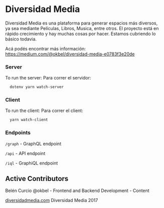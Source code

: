 # Diversidad Media 
Diversidad Media es una plataforma para generar espacios más diversos, ya sea mediante Películas, Libros, Musica, entre otros. El proyecto está en rápido crecimiento y hay muchas cosas por hacer. Estamos cubriendo lo básico todavia.

Acá podés encontrar más información:
https://medium.com/@okbel/diversidad-media-e0783f3e20de

### Server
To run the server:
Para correr el servidor: 

```sh
  dotenv yarn watch-server
```

### Client
To run the client:
Para correr el client: 

```sh
  yarn watch-client
```

### Endpoints
`/graph` - GraphQL endpoint

`/api` - API endpoint

`/iql` - GraphiQL endpoint


## Active Contributors
Belén Curcio @okbel - Frontend and Backend Development - Content


[diversidadmedia.com](diversidadmedia.com)
Diversidad Media 2017

